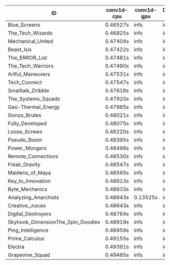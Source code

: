 |ID|conv1d-cpu|conv1d-gpu|DWSPConv2D-gpu|gemm-gpu|avg|
|-|-|-|-|-|-|
|Blue_Screens|0.46527s|infs|infs|4.51731s|infs|
|The_Tech_Wizards|0.46825s|infs|infs|4.53214s|infs|
|Mechanical_United|0.47404s|infs|infs|4.50639s|infs|
|Beast_Isis|0.47422s|infs|infs|4.53259s|infs|
|The_ERROR_List|0.47481s|infs|infs|4.50352s|infs|
|The_Tech_Warriors|0.47490s|infs|infs|4.54481s|infs|
|Artful_Maneuvers|0.47531s|infs|infs|4.54132s|infs|
|Tech_Connect|0.47547s|infs|infs|4.50928s|infs|
|Smalltalk_Dribble|0.47616s|infs|infs|4.55397s|infs|
|The_Systems_Squads|0.47920s|infs|infs|4.53628s|infs|
|Geo-Thermal_Energy|0.47965s|infs|infs|4.55578s|infs|
|Gonzo_Brutes|0.48021s|infs|infs|4.51927s|infs|
|Fully_Developed|0.48075s|infs|infs|4.53748s|infs|
|Loose_Screws|0.48220s|infs|infs|4.53077s|infs|
|Pseudo_Boom|0.48395s|infs|infs|4.54429s|infs|
|Power_Mongers|0.48496s|infs|infs|4.54456s|infs|
|Remote_Connections|0.48530s|infs|infs|4.53234s|infs|
|Freak_Gravity|0.48547s|infs|infs|4.50508s|infs|
|Maidens_of_Maya|0.48565s|infs|infs|4.51613s|infs|
|Key_to_Innovation|0.48613s|infs|infs|4.52336s|infs|
|Byte_Mechanics|0.48633s|infs|infs|4.51508s|infs|
|Analyzing_Anarchists|0.48643s|0.13525s|infs|4.51994s|infs|
|Creative_Juices|0.48643s|infs|infs|4.53261s|infs|
|Digital_Destroyers|0.48764s|infs|infs|4.48547s|infs|
|Skyhook_DimensionThe_Spin_Doodles|0.48919s|infs|infs|4.50598s|infs|
|Ping_Intelligence|0.48959s|infs|infs|4.55593s|infs|
|Prime_Calculus|0.49155s|infs|infs|4.52375s|infs|
|Electra|0.49391s|infs|infs|4.53392s|infs|
|Grapevine_Squad|0.49485s|infs|infs|4.53947s|infs|
